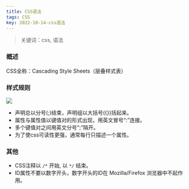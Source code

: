 ```yaml
---
title: CSS语法
tags: CSS
key: 2022-10-14-css语法
---
```

> 关键词：css, 语法

### 概述

CSS全称：Cascading Style Sheets（层叠样式表）

### 样式规则

<img src="https://image.oldboard.tech/blog/64324DF2-F93F-4917-8D99-E665D5CE7E14.png">

* 声明总以分号(;)结束，声明组以大括号({})括起来。
* 属性与属性值以键值对的形式出现，用英文冒号“:”连接。
* 多个键值对之间用英文分号“;”隔开。
* 为了使css可读性更强，通常每行只描述一个属性。

### 其他

* CSS注释以 `/*` 开始, 以 `*/` 结束。
* ID属性不要以数字开头，数字开头的ID在 Mozilla/Firefox 浏览器中不起作用。